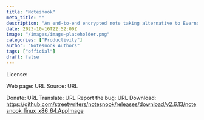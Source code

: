 ```yaml
---
title: "Notesnook"
meta_title: ""
description: "An end-to-end encrypted note taking alternative to Evernote."
date: 2023-10-16T22:52:00Z
image: "/images/image-placeholder.png"
categories: ["Productivity"]
author: "Notesnook Authors"
tags: ["official"]
draft: false
---
```



License:

Web page: URL
Source: URL

Donate: URL
Translate: URL
Report the bug: URL
Download: https://github.com/streetwriters/notesnook/releases/download/v2.6.13/notesnook_linux_x86_64.AppImage
